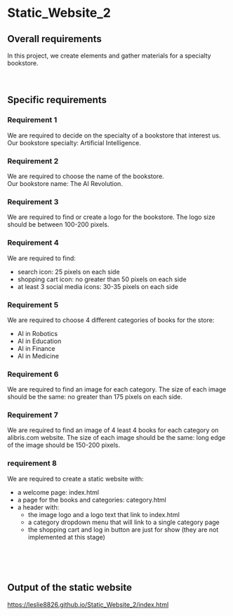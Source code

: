 # Static_Website_2

## Overall requirements
In this project, we create elements and gather materials for a specialty bookstore.
<br><br><br>
## Specific requirements
### Requirement 1
We are required to decide on the specialty of a bookstore that interest us.<br> Our bookstore specialty: Artificial Intelligence.

### Requirement 2
We are required to choose the name of the bookstore. <br> Our bookstore name: The AI Revolution.

### Requirement 3
We are required to find or create a logo for the bookstore. The logo size should be between 100-200 pixels.

### Requirement 4
We are required to find:
 - search icon: 25 pixels on each side
 - shopping cart icon: no greater than 50 pixels on each side
 - at least 3 social media icons: 30-35 pixels on each side
 
### Requirement 5
We are required to choose 4 different categories of books for the store:
 - AI in Robotics
 - AI in Education
 - AI in Finance
 - AI in Medicine
 
### Requirement 6
We are required to find an image for each category. The size of each image should be the same: no greater than 175 pixels on each side.

### Requirement 7
We are required to find an image of 4 least 4 books for each category on alibris.com website. The size of each image should be the same: long edge of the image should be 150-200 pixels.

### requirement 8
We are required to create a static website with:
 - a welcome page: index.html 
 - a page for the books and categories: category.html
 - a header with: 
   * the image logo and a logo text that link to index.html
   * a category dropdown menu that will link to a single category page
   * the shopping cart and log in button are just for show (they are not implemented at this stage)
   

<br><br><br>
## Output of the static website
https://leslie8826.github.io/Static_Website_2/index.html

